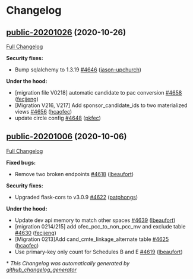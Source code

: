 # Changelog

## [public-20201026](https://github.com/fecgov/openFEC/tree/public-20201026) (2020-10-26)

[Full Changelog](https://github.com/fecgov/openFEC/compare/public-20201006...public-20201026)

**Security fixes:**

- Bump sqlalchemy to 1.3.19 [\#4646](https://github.com/fecgov/openFEC/pull/4646) ([jason-upchurch](https://github.com/jason-upchurch))

**Under the hood:**

- \[migration file V0218\] automatic candidate to pac conversion [\#4658](https://github.com/fecgov/openFEC/pull/4658) ([fecjjeng](https://github.com/fecjjeng))
- \[Migration V216, V217\] Add sponsor\_candidate\_ids to two materialized views [\#4656](https://github.com/fecgov/openFEC/pull/4656) ([hcaofec](https://github.com/hcaofec))
- update circle config  [\#4648](https://github.com/fecgov/openFEC/pull/4648) ([pkfec](https://github.com/pkfec))

## [public-20201006](https://github.com/fecgov/openFEC/tree/public-20201006) (2020-10-06)

[Full Changelog](https://github.com/fecgov/openFEC/compare/public-20200922...public-20201006)

**Fixed bugs:**

- Remove two broken endpoints [\#4618](https://github.com/fecgov/openFEC/pull/4618) ([lbeaufort](https://github.com/lbeaufort))

**Security fixes:**

- Upgraded flask-cors to v3.0.9 [\#4622](https://github.com/fecgov/openFEC/pull/4622) ([patphongs](https://github.com/patphongs))

**Under the hood:**

- Update dev api memory to match other spaces [\#4639](https://github.com/fecgov/openFEC/pull/4639) ([lbeaufort](https://github.com/lbeaufort))
- \[migration 0214/215\] add ofec\_pcc\_to\_non\_pcc\_mv and exclude table [\#4630](https://github.com/fecgov/openFEC/pull/4630) ([fecjjeng](https://github.com/fecjjeng))
- \[Migration 0213\]Add cand\_cmte\_linkage\_alternate table [\#4625](https://github.com/fecgov/openFEC/pull/4625) ([hcaofec](https://github.com/hcaofec))
- Use primary-key only count for Schedules B and E [\#4619](https://github.com/fecgov/openFEC/pull/4619) ([lbeaufort](https://github.com/lbeaufort))



\* *This Changelog was automatically generated by [github_changelog_generator](https://github.com/github-changelog-generator/github-changelog-generator)*
